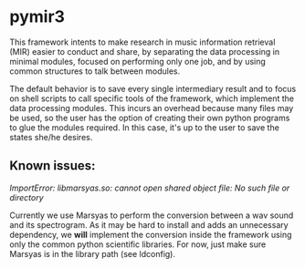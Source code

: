 pymir3
======

This framework intents to make research in music information retrieval (MIR)
easier to conduct and share, by separating the data processing in minimal
modules, focused on performing only one job, and by using common structures to
talk between modules.

The default behavior is to save every single intermediary result and to focus
on shell scripts to call specific tools of the framework, which implement the
data processing modules. This incurs an overhead because many files may be used,
so the user has the option of creating their own python programs to glue the
modules required. In this case, it's up to the user to save the states she/he
desires.

Known issues:
------
*ImportError: libmarsyas.so: cannot open shared object file: No such file or
directory*

Currently we use Marsyas to perform the conversion between a wav sound and its
spectrogram. As it may be hard to install and adds an unnecessary dependency, we
**will** implement the conversion inside the framework using only the common
python scientific libraries. For now, just make sure Marsyas is in the library
path (see ldconfig).

